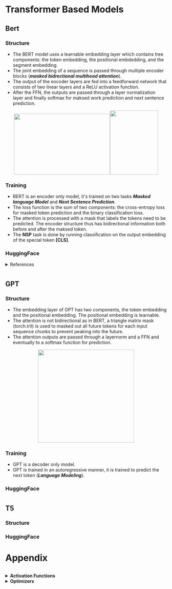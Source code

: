 # Transformer Based Models

## Bert

### Structure
- The BERT model uses a learnable embedding layer which contains tree components: the token embedding, the positional embdedding, and the segment embedding.
- The joint embedding of a sequence is passed through multiple encoder blocks (___masked bidrectional multihead attention___).
- The output of the eocoder layers are fed into a feedforward network that consists of two linear layers and a ReLU activation function.
- After the FFN, the outputs are passed through a layer normalization layer and finally softmax for maksed work prediction and next sentence prediction.
<div style="text-align:center">

<img src=https://github.com/anyangml/machine_learning_projects/assets/137014849/3637ecc4-c28e-45f7-89c7-e91de45106f0 width=300 height=190 /><img width=150 height=200 src="https://github.com/anyangml/machine_learning_projects/assets/137014849/e820f6d2-9cef-4319-9b85-6947c9b9ee52">
</div>

### Training
- BERT is an encoder only model, it's trained on two tasks ___Masked language Model___ and ___Next Sentence Prediction___.
- The loss function is the sum of two components: the cross-entropy loss for masked token prediction and the binary classification loss.
- The attention is processed with a mask that labels the tokens need to be predicted. The encoder structure thus has bidirectional information both before and after the maksed token.
- The __NSP__ task is done by running classification on the output embedding of the special token __[CLS]__.
### HuggingFace

<details>
<summary>References</summary> 
- https://neptune.ai/blog/how-to-code-bert-using-pytorch-tutorial
- https://github.com/ShivamRajSharma/Transformer-Architectures-From-Scratch/blob/master/BERT.py
- https://coaxsoft.com/blog/building-bert-with-pytorch-from-scratch
</details>

#

## GPT

### Structure
- The embedding layer of GPT has two components, the token embedding and the positional embedding. The positional embedding is learnable.
- The attention is not bidirectional as in BERT, a triangle matrix mask (torch.tril) is used to masked out all future tokens for each input sequence chunks to prevent peaking into the future.
- The attention outputs are passed through a layernorm and a FFN and eventually to a softmax function for prediction.

<div style="text-align:center">
<img src=https://github.com/anyangml/machine_learning_projects/assets/137014849/6e45d04c-8738-41f5-8623-f8550ea7fce6 width=300 height=290 />
</div>

### Training
- GPT is a decoder only model.
- GPT is trained in an autoregressive manner, it is trained to predict the next token (___Language Modeling___).
### HuggingFace

#

## T5

### Structure

### HuggingFace

#

# Appendix
## 
<details>
<summary><b>Activation Functions</b></summary>
| Activation Function         | Formula                                               | Range             | Derivative                                                          | Pros                                                         | Cons                                                                      |
|-----------------------------|-------------------------------------------------------|-------------------|---------------------------------------------------------------------|--------------------------------------------------------------|---------------------------------------------------------------------------|
| Sigmoid                     | $\sigma(x) = \frac{1}{1 + e^{-x}}$                 | (0, 1)            | $\sigma'(x) = \sigma(x) \cdot (1 - \sigma(x))$                 | Smooth, interpretable output; Used in binary classification  | Vanishing gradient problem; Output not zero-centered                        |
| Tanh                        | $\tanh(x) = \frac{2}{1 + e^{-2x}} - 1$             | (-1, 1)           | $\tanh'(x) = 1 - \tanh^2(x)$                                     | Similar to sigmoid, zero-centered; Reduces vanishing gradient | Still susceptible to vanishing gradient problem                             |
| ReLU                        | $ReLU(x) = \max(0, x)$                              | [0, +∞)           | $ReLU'(x) = \begin{cases} 1 & \text{if } x > 0 \\ 0 & \text{if } x \leq 0 \end{cases}$ | Simple, computationally efficient; Addresses vanishing gradient  | Prone to "dying ReLU" problem; Not zero-centered                            |
| Leaky ReLU                  | $LeakyReLU(x) = \begin{cases} x & \text{if } x > 0 \\ \alpha x & \text{if } x \leq 0 \end{cases}$ | (-∞, +∞) | $LeakyReLU'(x) = \begin{cases} 1 & \text{if } x > 0 \\ \alpha & \text{if } x \leq 0 \end{cases}$ | Addresses "dying ReLU" problem; Non-zero slope for negative inputs | Choosing the right slope $\alpha$ is a hyperparameter; Not zero-centered |
| Parametric ReLU             | $PReLU(x) = \begin{cases} x & \text{if } x > 0 \\ \alpha x & \text{if } x \leq 0 \end{cases}$ | (-∞, +∞) | $PReLU'(x) = \begin{cases} 1 & \text{if } x > 0 \\ \alpha & \text{if } x \leq 0 \end{cases}$ | Similar to Leaky ReLU, but $\alpha$ is learned from data       | Requires more computational resources; Introduces more parameters        |
| Exponential Linear Unit (ELU)| $ELU(x) = \begin{cases} x & \text{if } x > 0 \\ \alpha (e^x - 1) & \text{if } x \leq 0 \end{cases}$ | (-$\alpha$, +∞) | $ELU'(x) = \begin{cases} 1 & \text{if } x > 0 \\ ELU(x) + \alpha & \text{if } x \leq 0 \end{cases}$ | Smooth for negative inputs; Reduces vanishing gradient             | Requires more computational resources; Introduces more parameters        |
| Swish                       | $Swish(x) = \frac{x}{1 + e^{-x}}$                  | (0, +∞)           | $Swish'(x) = \frac{e^x (1 + x + e^{-x})}{(1 + e^{-x})^2}$       | Self-gating property; Competitive performance with ReLU variants | Computationally expensive compared to ReLU variants                      |
| GELU                        | $GELU(x) = 0.5x \cdot (1 + \tanh(\sqrt{\frac{2}{\pi}}(x + 0.044715x^3)))$ | (0, +∞)   | $GELU'(x) = 0.5 \cdot \left(1 + \tanh\left(\sqrt{\frac{2}{\pi}}\left(x + 0.044715x^3\right)\right)\right) + \frac{0.5x}{1 + e^{-x}} \cdot \left(1 - \tanh^2\left(\sqrt{\frac{2}{\pi}}\left(x + 0.044715x^3\right)\right)\right)$ | Smooth approximation of ReLU; Effective in deep networks        | Computationally expensive; Not zero-centered                               |


</details>


<details>
<summary><b>Optimizers</b></summary>


| Optimizer          | Description                                            | Key Features                                        | Learning Rate Sensitivity | Popular Use Cases                    |
|--------------------|--------------------------------------------------------|-----------------------------------------------------|---------------------------|--------------------------------------|
| **SGD (Stochastic Gradient Descent)** | Basic optimization algorithm | - Simple to implement<br>- Computationally efficient<br>- Easy to interpret | Sensitive | Linear models, simple neural networks |
| **Momentum**        | Accelerates SGD in relevant directions                | - Accumulates a fraction of past gradients          | Moderate                 | General optimization                 |
| **Nesterov Accelerated Gradient (NAG)** | Improves upon Momentum by considering future gradients | - Similar to Momentum but with lookahead             | Moderate                 | Deep learning, image classification  |
| **Adagrad**         | Adapts learning rates for each parameter individually  | - Adjusts learning rates based on historical gradients | High                    | Sparse data, natural language processing |
| **RMSprop**         | Mitigates Adagrad's rapid learning rate decay         | - Uses a moving average of squared gradients         | Moderate                 | Recurrent Neural Networks (RNNs), LSTMs |
| **Adam**            | Adaptive Moment Estimation                             | - Combines ideas from Momentum and RMSprop            | Moderate                 | Widely used in various applications    |
| **Adadelta**        | Extension of Adagrad and RMSprop                       | - Adapts learning rates based on a moving average of past gradients | Moderate      | Similar use cases as RMSprop          |
| **Nadam**           | Nesterov-accelerated version of Adam                   | - Incorporates Nesterov momentum into Adam           | Moderate                 | Deep learning tasks, optimization     |
| **AdamW**           | Adam with weight decay regularization                  | - Adds weight decay to the Adam optimizer            | Moderate                 | General optimization, deep learning  |

</details>